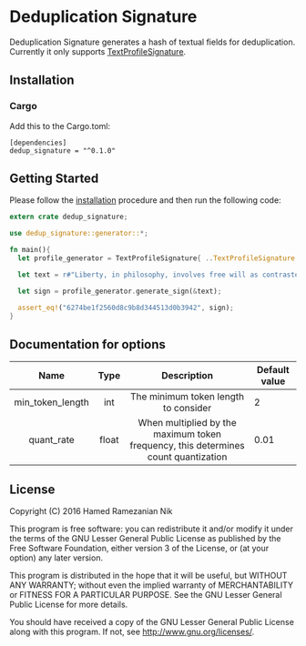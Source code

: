 # Deduplication Signature

Deduplication Signature generates a hash of textual fields for deduplication. Currently it only supports [TextProfileSignature](https://wiki.apache.org/solr/TextProfileSignature).

## Installation

### Cargo

Add this to the Cargo.toml:

    [dependencies]
    dedup_signature = "^0.1.0"


## Getting Started

Please follow the [installation](#installation) procedure and then run the following code:

```rust
extern crate dedup_signature;

use dedup_signature::generator::*;

fn main(){
  let profile_generator = TextProfileSignature{ ..TextProfileSignature::default() };

  let text = r#"Liberty, in philosophy, involves free will as contrasted with determinism.[1] In politics, liberty consists of the social and political freedoms enjoyed by all citizens.[2] In theology, liberty is freedom from the bondage of sin.[3] Generally, liberty seems to be distinct from freedom in that freedom concerns itself primarily, if not exclusively, with the ability to do as one wills and what one has the power to do; whereas liberty also takes into account the rights of all involved. As such, liberty can be thought of as freedom limited by rights, and therefore cannot be abused."#;

  let sign = profile_generator.generate_sign(&text);

  assert_eq!("6274be1f2560d8c9b8d344513d0b3942", sign);
}
```

## Documentation for options

|       Name       |  Type |                                     Description                                    | Default value |
|:----------------:|:-----:|:----------------------------------------------------------------------------------:|---------------|
| min_token_length |  int  | The minimum token length to consider                                               | 2             |
|    quant_rate    | float | When multiplied by the maximum token frequency, this determines count quantization | 0.01          |

## License

Copyright (C) 2016  Hamed Ramezanian Nik

This program is free software: you can redistribute it and/or modify
it under the terms of the GNU Lesser General Public License as published by
the Free Software Foundation, either version 3 of the License, or
(at your option) any later version.

This program is distributed in the hope that it will be useful,
but WITHOUT ANY WARRANTY; without even the implied warranty of
MERCHANTABILITY or FITNESS FOR A PARTICULAR PURPOSE.  See the
GNU Lesser General Public License for more details.

You should have received a copy of the GNU Lesser General Public License
along with this program.  If not, see <http://www.gnu.org/licenses/>.
